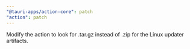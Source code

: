 ```yaml
---
"@tauri-apps/action-core": patch
"action": patch
---
```


Modify the action to look for .tar.gz instead of .zip for the Linux updater artifacts.